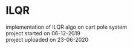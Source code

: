 # ILQR
implementation of ILQR algo on cart pole system\
project started on 06-12-2019\
project uploaded on 23-06-2020
